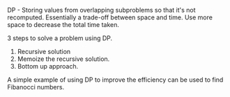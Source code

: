 DP - Storing values from overlapping subproblems so that it's not recomputed. Essentially a trade-off between space and time. Use more space to decrease the total time taken. 

3 steps to solve a problem using DP.

1. Recursive solution 
2. Memoize the recursive solution.
3. Bottom up approach. 

A simple example of using DP to improve the efficiency can be used to find Fibanocci numbers.
